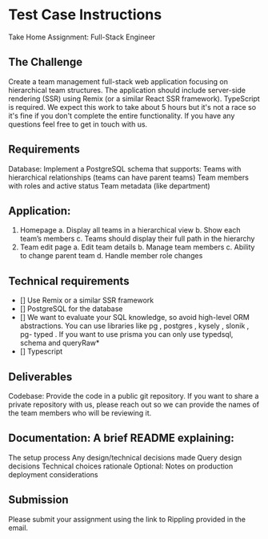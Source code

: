 # Test Case Instructions

Take Home Assignment: Full-Stack Engineer

## The Challenge
Create a team management full-stack web application focusing on hierarchical
team structures. The application should include server-side rendering (SSR)
using Remix (or a similar React SSR framework). TypeScript is required.
We expect this work to take about 5 hours but it's not a race so it's fine if you
don't complete the entire functionality. If you have any questions feel free to
get in touch with us.

## Requirements
Database:
Implement a PostgreSQL schema that supports:
Teams with hierarchical relationships (teams can have parent teams)
Team members with roles and active status
Team metadata (like department)
## Application:
1. Homepage
  a. Display all teams in a hierarchical view
  b. Show each team’s members
  c. Teams should display their full path in the hierarchy
2. Team edit page
  a. Edit team details
  b. Manage team members
  c. Ability to change parent team
  d. Handle member role changes
  
## Technical requirements
- [] Use Remix or a similar SSR framework
- [] PostgreSQL for the database
- [] We want to evaluate your SQL knowledge, so avoid high-level ORM
abstractions. You can use libraries like pg , postgres , kysely , slonik , pg-
typed . If you want to use prisma you can only use typedsql, schema and queryRaw*
- [] Typescript

## Deliverables
Codebase: Provide the code in a public git repository. If you want to share a
private repository with us, please reach out so we can provide the names of
the team members who will be reviewing it.

## Documentation: A brief README explaining:
The setup process
Any design/technical decisions made
Query design decisions
Technical choices rationale
Optional: Notes on production deployment considerations

## Submission
Please submit your assignment using the link to Rippling provided in the email.